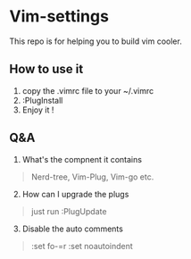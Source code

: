 # Vim-settings

This repo is for helping you to build vim cooler.

## How to use it

1. copy the .vimrc file to your ~/.vimrc
2. :PlugInstall
3. Enjoy it !

## Q&A

1. What's the compnent it contains
> Nerd-tree, Vim-Plug, Vim-go etc.

2. How can I upgrade the plugs
> just run :PlugUpdate

3. Disable the auto comments
> :set fo-=r 
> :set noautoindent 
